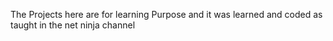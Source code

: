 The Projects here are for learning Purpose and it was learned and coded as taught in the net ninja channel
